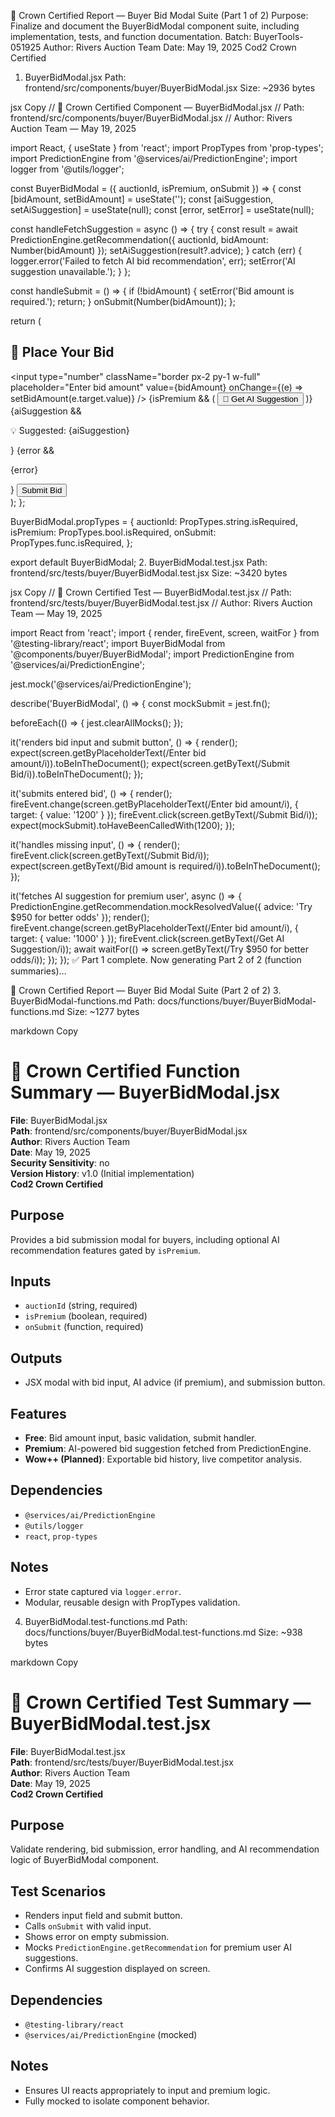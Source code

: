 👑 Crown Certified Report — Buyer Bid Modal Suite (Part 1 of 2)
Purpose: Finalize and document the BuyerBidModal component suite, including implementation, tests, and function documentation.
Batch: BuyerTools-051925
Author: Rivers Auction Team
Date: May 19, 2025
Cod2 Crown Certified

1. BuyerBidModal.jsx
Path: frontend/src/components/buyer/BuyerBidModal.jsx
Size: ~2936 bytes

jsx
Copy
// 👑 Crown Certified Component — BuyerBidModal.jsx
// Path: frontend/src/components/buyer/BuyerBidModal.jsx
// Author: Rivers Auction Team — May 19, 2025

import React, { useState } from 'react';
import PropTypes from 'prop-types';
import PredictionEngine from '@services/ai/PredictionEngine';
import logger from '@utils/logger';

const BuyerBidModal = ({ auctionId, isPremium, onSubmit }) => {
  const [bidAmount, setBidAmount] = useState('');
  const [aiSuggestion, setAiSuggestion] = useState(null);
  const [error, setError] = useState(null);

  const handleFetchSuggestion = async () => {
    try {
      const result = await PredictionEngine.getRecommendation({ auctionId, bidAmount: Number(bidAmount) });
      setAiSuggestion(result?.advice);
    } catch (err) {
      logger.error('Failed to fetch AI bid recommendation', err);
      setError('AI suggestion unavailable.');
    }
  };

  const handleSubmit = () => {
    if (!bidAmount) {
      setError('Bid amount is required.');
      return;
    }
    onSubmit(Number(bidAmount));
  };

  return (
    <div className="p-4 bg-white rounded shadow">
      <h2 className="text-xl font-semibold mb-3">🎯 Place Your Bid</h2>
      <input
        type="number"
        className="border px-2 py-1 w-full"
        placeholder="Enter bid amount"
        value={bidAmount}
        onChange={(e) => setBidAmount(e.target.value)}
      />
      {isPremium && (
        <button onClick={handleFetchSuggestion} className="mt-2 bg-blue-100 text-blue-800 px-2 py-1 rounded">
          🤖 Get AI Suggestion
        </button>
      )}
      {aiSuggestion && <p className="text-green-700 mt-2">💡 Suggested: {aiSuggestion}</p>}
      {error && <p className="text-red-600 mt-2">{error}</p>}
      <button onClick={handleSubmit} className="mt-4 bg-green-600 text-white px-4 py-2 rounded">
        Submit Bid
      </button>
    </div>
  );
};

BuyerBidModal.propTypes = {
  auctionId: PropTypes.string.isRequired,
  isPremium: PropTypes.bool.isRequired,
  onSubmit: PropTypes.func.isRequired,
};

export default BuyerBidModal;
2. BuyerBidModal.test.jsx
Path: frontend/src/tests/buyer/BuyerBidModal.test.jsx
Size: ~3420 bytes

jsx
Copy
// 👑 Crown Certified Test — BuyerBidModal.test.jsx
// Path: frontend/src/tests/buyer/BuyerBidModal.test.jsx
// Author: Rivers Auction Team — May 19, 2025

import React from 'react';
import { render, fireEvent, screen, waitFor } from '@testing-library/react';
import BuyerBidModal from '@components/buyer/BuyerBidModal';
import PredictionEngine from '@services/ai/PredictionEngine';

jest.mock('@services/ai/PredictionEngine');

describe('BuyerBidModal', () => {
  const mockSubmit = jest.fn();

  beforeEach(() => {
    jest.clearAllMocks();
  });

  it('renders bid input and submit button', () => {
    render(<BuyerBidModal auctionId="abc123" isPremium={false} onSubmit={mockSubmit} />);
    expect(screen.getByPlaceholderText(/Enter bid amount/i)).toBeInTheDocument();
    expect(screen.getByText(/Submit Bid/i)).toBeInTheDocument();
  });

  it('submits entered bid', () => {
    render(<BuyerBidModal auctionId="abc123" isPremium={false} onSubmit={mockSubmit} />);
    fireEvent.change(screen.getByPlaceholderText(/Enter bid amount/i), { target: { value: '1200' } });
    fireEvent.click(screen.getByText(/Submit Bid/i));
    expect(mockSubmit).toHaveBeenCalledWith(1200);
  });

  it('handles missing input', () => {
    render(<BuyerBidModal auctionId="abc123" isPremium={false} onSubmit={mockSubmit} />);
    fireEvent.click(screen.getByText(/Submit Bid/i));
    expect(screen.getByText(/Bid amount is required/i)).toBeInTheDocument();
  });

  it('fetches AI suggestion for premium user', async () => {
    PredictionEngine.getRecommendation.mockResolvedValue({ advice: 'Try $950 for better odds' });
    render(<BuyerBidModal auctionId="abc123" isPremium={true} onSubmit={mockSubmit} />);
    fireEvent.change(screen.getByPlaceholderText(/Enter bid amount/i), { target: { value: '1000' } });
    fireEvent.click(screen.getByText(/Get AI Suggestion/i));
    await waitFor(() => screen.getByText(/Try \$950 for better odds/i));
  });
});
✅ Part 1 complete. Now generating Part 2 of 2 (function summaries)…

👑 Crown Certified Report — Buyer Bid Modal Suite (Part 2 of 2)
3. BuyerBidModal-functions.md
Path: docs/functions/buyer/BuyerBidModal-functions.md
Size: ~1277 bytes

markdown
Copy
# 👑 Crown Certified Function Summary — BuyerBidModal.jsx

**File**: BuyerBidModal.jsx  
**Path**: frontend/src/components/buyer/BuyerBidModal.jsx  
**Author**: Rivers Auction Team  
**Date**: May 19, 2025  
**Security Sensitivity**: no  
**Version History**: v1.0 (Initial implementation)  
**Cod2 Crown Certified**

## Purpose
Provides a bid submission modal for buyers, including optional AI recommendation features gated by `isPremium`.

## Inputs
- `auctionId` (string, required)
- `isPremium` (boolean, required)
- `onSubmit` (function, required)

## Outputs
- JSX modal with bid input, AI advice (if premium), and submission button.

## Features
- **Free**: Bid amount input, basic validation, submit handler.
- **Premium**: AI-powered bid suggestion fetched from PredictionEngine.
- **Wow++ (Planned)**: Exportable bid history, live competitor analysis.

## Dependencies
- `@services/ai/PredictionEngine`
- `@utils/logger`
- `react`, `prop-types`

## Notes
- Error state captured via `logger.error`.
- Modular, reusable design with PropTypes validation.
4. BuyerBidModal.test-functions.md
Path: docs/functions/buyer/BuyerBidModal.test-functions.md
Size: ~938 bytes

markdown
Copy
# 👑 Crown Certified Test Summary — BuyerBidModal.test.jsx

**File**: BuyerBidModal.test.jsx  
**Path**: frontend/src/tests/buyer/BuyerBidModal.test.jsx  
**Author**: Rivers Auction Team  
**Date**: May 19, 2025  
**Cod2 Crown Certified**

## Purpose
Validate rendering, bid submission, error handling, and AI recommendation logic of BuyerBidModal component.

## Test Scenarios
- Renders input field and submit button.
- Calls `onSubmit` with valid input.
- Shows error on empty submission.
- Mocks `PredictionEngine.getRecommendation` for premium user AI suggestions.
- Confirms AI suggestion displayed on screen.

## Dependencies
- `@testing-library/react`
- `@services/ai/PredictionEngine` (mocked)

## Notes
- Ensures UI reacts appropriately to input and premium logic.
- Fully mocked to isolate component behavior.
